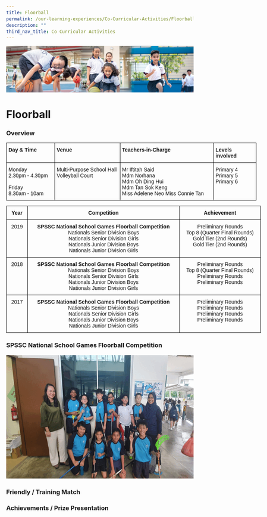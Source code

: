 ```yaml
---
title: Floorball
permalink: /our-learning-experiences/Co-Curricular-Activities/Floorball/
description: ""
third_nav_title: Co Curricular Activities
---
```

![](/images/Our%20Learning%20Experiences.jpg)


Floorball
=========

### **Overview**

<style type="text/css">
.tg  {border-collapse:collapse;border-spacing:0;}
.tg td{border-color:black;border-style:solid;border-width:1px;font-family:Arial, sans-serif;font-size:14px;
  overflow:hidden;padding:10px 5px;word-break:normal;}
.tg th{border-color:black;border-style:solid;border-width:1px;font-family:Arial, sans-serif;font-size:14px;
  font-weight:normal;overflow:hidden;padding:10px 5px;word-break:normal;}
.tg .tg-clkh{color:#121212;font-weight:bold;text-align:left;vertical-align:top}
.tg .tg-kk00{color:#121212;text-align:left;vertical-align:top}
</style>
<table class="tg" style="undefined;table-layout: fixed; width: 673px">
<colgroup>
<col style="width: 130px">
<col style="width: 176px">
<col style="width: 252px">
<col style="width: 115px">
</colgroup>
<thead>
  <tr>
    <th class="tg-clkh">Day &amp; Time</th>
    <th class="tg-clkh">Venue</th>
    <th class="tg-clkh">Teachers-in-Charge</th>
    <th class="tg-clkh">Levels involved</th>
  </tr>
</thead>
<tbody>
  <tr>
    <td class="tg-kk00"><span style="font-weight:normal;color:#121212">Monday</span><br><span style="font-weight:normal;color:#121212">2.30pm - 4.30pm</span><br><br><span style="font-weight:normal;color:#121212">Friday</span><br><span style="font-weight:normal;color:#121212">8.30am - 10am</span></td>
    <td class="tg-kk00">Multi-Purpose School Hall <br>Volleyball Court</td>
    <td class="tg-kk00">Mr Iftitah Said <br>Mdm Norhana <br>Mdm Oh Ding Hui <br>Mdm Tan Sok Keng <br>Miss Adelene Neo Miss Connie Tan </td>
    <td class="tg-kk00">Primary 4<br>Primary 5<br>Primary 6</td>
  </tr>
</tbody>
</table>


<style type="text/css">
.tg  {border-collapse:collapse;border-spacing:0;}
.tg td{border-color:black;border-style:solid;border-width:1px;font-family:Arial, sans-serif;font-size:14px;
  overflow:hidden;padding:10px 5px;word-break:normal;}
.tg th{border-color:black;border-style:solid;border-width:1px;font-family:Arial, sans-serif;font-size:14px;
  font-weight:normal;overflow:hidden;padding:10px 5px;word-break:normal;}
.tg .tg-kf4z{color:#121212;font-weight:bold;text-align:center;vertical-align:top}
.tg .tg-21zi{color:#121212;text-align:center;vertical-align:top}
</style>
<table class="tg" style="undefined;table-layout: fixed; width: 685px">
<colgroup>
<col style="width: 57px">
<col style="width: 409px">
<col style="width: 219px">
</colgroup>
<thead>
  <tr>
    <th class="tg-kf4z">Year</th>
    <th class="tg-kf4z">Competition</th>
    <th class="tg-kf4z">Achievement</th>
  </tr>
</thead>
<tbody>
  <tr>
    <td class="tg-21zi">2019</td>
    <td class="tg-21zi"><span style="font-weight:bold">SPSSC National School Games Floorball Competition</span><br>Nationals Senior Division Boys<br>Nationals Senior Division Girls<br>Nationals Junior Division Boys<br>Nationals Junior Division Girls</td>
    <td class="tg-21zi">Preliminary Rounds<br>Top 8 (Quarter Final Rounds)<br>Gold Tier (2nd Rounds)<br>Gold Tier (2nd Rounds)</td>
  </tr>
  <tr>
    <td class="tg-21zi">2018</td>
    <td class="tg-21zi"><span style="font-weight:bold">SPSSC National School Games Floorball Competition</span><br>Nationals Senior Division Boys<br>Nationals Senior Division Girls<br>Nationals Junior Division Boys<br>Nationals Junior Division Girls</td>
    <td class="tg-21zi">Preliminary Rounds<br>Top 8 (Quarter Final Rounds)<br>Preliminary Rounds<br>Preliminary Rounds<br></td>
  </tr>
  <tr>
    <td class="tg-21zi">2017</td>
    <td class="tg-21zi"><span style="font-weight:bold">SPSSC National School Games Floorball Competition</span><br>Nationals Senior Division Boys<br>Nationals Senior Division Girls<br>Nationals Junior Division Boys<br>Nationals Junior Division Girls</td>
    <td class="tg-21zi">Preliminary Rounds<br>Preliminary Rounds<br>Preliminary Rounds<br>Preliminary Rounds</td>
  </tr>
</tbody>
</table>


### **SPSSC National School Games Floorball Competition**

![](/images/National%20School%20Games.gif)

### **Friendly / Training Match**


### **Achievements / Prize Presentation**